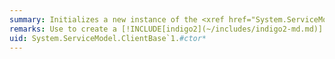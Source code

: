 ```yaml
---
summary: Initializes a new instance of the <xref href="System.ServiceModel.ClientBase`1"></xref> class.
remarks: Use to create a [!INCLUDE[indigo2](~/includes/indigo2-md.md)] client object from the endpoint information in the application configuration file. The main function of the constructor is to create a <xref:System.ServiceModel.ChannelFactory%601?displayProperty=fullName> where the type parameter is the type of the target service contract.
uid: System.ServiceModel.ClientBase`1.#ctor*
---
```

